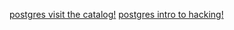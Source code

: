 [postgres visit the catalog!](https://www.postgresql.eu/events/nordicpgday2019/sessions/session/2355/slides/173/visiting_the_catalog_pdfa.pdf)
[postgres intro to hacking!](https://www.cse.iitb.ac.in/infolab/Data/Courses/CS631/PostgreSQL-Resources/hacking_intro.pdf)
